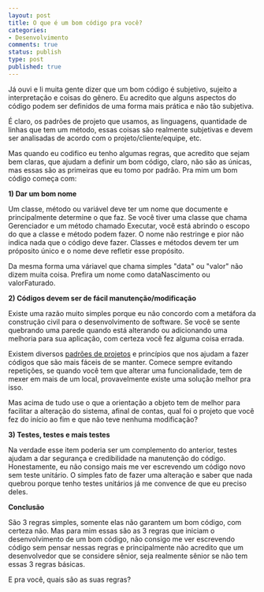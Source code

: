 ```yaml
---
layout: post
title: O que é um bom código pra você?
categories:
- Desenvolvimento
comments: true
status: publish
type: post
published: true
---
```

<p>Já ouvi e li muita gente dizer que um bom código é subjetivo, sujeito a interpretação e coisas do gênero. Eu acredito que alguns aspectos do código podem ser definidos de uma forma mais prática e não tão subjetiva.</p>  <p>É claro, os padrões de projeto que usamos, as linguagens, quantidade de linhas que tem um método, essas coisas são realmente subjetivas e devem ser analisadas de acordo com o projeto/cliente/equipe, etc.</p>  <p>Mas quando eu codifico eu tenho algumas regras, que acredito que sejam bem claras, que ajudam a definir um bom código, claro, não são as únicas, mas essas são as primeiras que eu tomo por padrão. Pra mim um bom código começa com:</p>  <p><strong>1) Dar um bom nome</strong></p>  <p>Um classe, método ou variável deve ter um nome que documente e principalmente determine o que faz. Se você tiver uma classe que chama Gerenciador e um método chamado Executar, você está abrindo o escopo do que a classe e método podem fazer. O nome não restringe e pior não indica nada que o código deve fazer. Classes e métodos devem ter um próposito único e o nome deve refletir esse propósito.</p>  <p>Da mesma forma uma váriavel que chama simples "data" ou "valor" não dizem muita coisa. Prefira um nome como dataNascimento ou valorFaturado. </p>  <p><strong>2) Códigos devem ser de fácil manutenção/modificação</strong></p>  <p>Existe uma razão muito simples porque eu não concordo com a metáfora da construção civil para o desenvolvimento de software. Se você se sente quebrando uma parede quando está alterando ou adicionando uma melhoria para sua aplicação, com certeza você fez alguma coisa errada.</p>  <p>Existem diversos <a href="http://pt.wikipedia.org/wiki/Padr%C3%A3o_de_projeto_de_software" target="_blank">padrões de projetos</a> e princípios que nos ajudam a fazer códigos que são mais fáceis de se manter. Comece sempre evitando repetições, se quando você tem que alterar uma funcionalidade, tem de mexer em mais de um local, provavelmente existe uma solução melhor pra isso.</p>  <p>Mas acima de tudo use o que a orientação a objeto tem de melhor para facilitar a alteração do sistema, afinal de contas, qual foi o projeto que você fez do início ao fim e que não teve nenhuma modificação?</p>  <p><strong>3) Testes, testes e mais testes</strong></p>  <p>Na verdade esse item poderia ser um complemento do anterior, testes ajudam a dar segurança e credibilidade na manutenção do código. Honestamente, eu não consigo mais me ver escrevendo um código novo sem teste unitário. O simples fato de fazer uma alteração e saber que nada quebrou porque tenho testes unitários já me convence de que eu preciso deles. </p>  <p><strong>Conclusão</strong></p>  <p>São 3 regras simples, somente elas não garantem um bom código, com certeza não. Mas para mim essas são as 3 regras que iniciam o desenvolvimento de um bom código, não consigo me ver escrevendo código sem pensar nessas regras e principalmente não acredito que um desenvolvedor que se considere sênior, seja realmente sênior se não tem essas 3 regras básicas.</p>  <p>E pra você, quais são as suas regras?</p>
